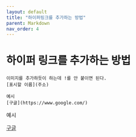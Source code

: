 ```yaml
---
layout: default
title: "하이퍼링크를 추가하는 방법"
parent: Markdown
nav_order: 4
---
```


# 하이퍼 링크를 추가하는 방법

```
이미지를 추가하듯이 하는데 !를 안 붙이면 된다.
[표시할 이름](주소)

예시
[구글](https://www.google.com/)
```

예시

[구글](https://www.google.com/)